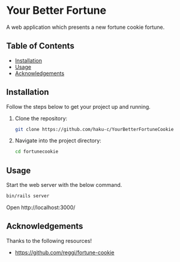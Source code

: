 # Your Better Fortune

A web application which presents a new fortune cookie fortune. 

## Table of Contents

- [Installation](#installation)
- [Usage](#usage)
- [Acknowledgements](#acknowledgements)

## Installation

Follow the steps below to get your project up and running.

1. Clone the repository:
    ```bash
    git clone https://github.com/haku-c/YourBetterFortuneCookie
    ```
2. Navigate into the project directory:
    ```bash
    cd fortunecookie
    ```

## Usage

Start the web server with the below command.

```bash
bin/rails server
```

Open http://localhost:3000/

## Acknowledgements 
Thanks to the following resources!
- https://github.com/reggi/fortune-cookie
